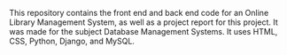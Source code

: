 This repository contains the front end and back end code for an Online Library Management System, as well as a project report for this project.
It was made for the subject Database Management Systems. It uses HTML, CSS, Python, Django, and MySQL. 
